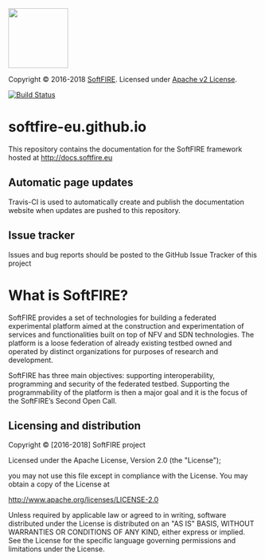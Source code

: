 
  <img src="https://www.softfire.eu/wp-content/uploads/SoftFIRE_Logo_Fireball-300x300.png" width="120"/>

  Copyright © 2016-2018 [SoftFIRE](https://www.softfire.eu/).
  Licensed under [Apache v2 License](http://www.apache.org/licenses/LICENSE-2.0).
  
[![Build Status](https://travis-ci.org/softfire-eu/softfire-eu.github.io.svg?branch=sitecode)](https://travis-ci.org/softfire-eu/softfire-eu.github.io)

# softfire-eu.github.io
This repository contains the documentation for the SoftFIRE framework hosted at http://docs.softfire.eu

## Automatic page updates
Travis-CI is used to automatically create and publish the documentation website when updates are pushed to this repository.

## Issue tracker

Issues and bug reports should be posted to the GitHub Issue Tracker of this project

# What is SoftFIRE?

SoftFIRE provides a set of technologies for building a federated experimental platform aimed at the construction and experimentation of services and functionalities built on top of NFV and SDN technologies.
The platform is a loose federation of already existing testbed owned and operated by distinct organizations for purposes of research and development.

SoftFIRE has three main objectives: supporting interoperability, programming and security of the federated testbed.
Supporting the programmability of the platform is then a major goal and it is the focus of the SoftFIRE’s Second Open Call.

## Licensing and distribution
Copyright © [2016-2018] SoftFIRE project

Licensed under the Apache License, Version 2.0 (the "License");

you may not use this file except in compliance with the License.
You may obtain a copy of the License at

  http://www.apache.org/licenses/LICENSE-2.0

Unless required by applicable law or agreed to in writing, software
distributed under the License is distributed on an "AS IS" BASIS,
WITHOUT WARRANTIES OR CONDITIONS OF ANY KIND, either express or implied.
See the License for the specific language governing permissions and
limitations under the License.
